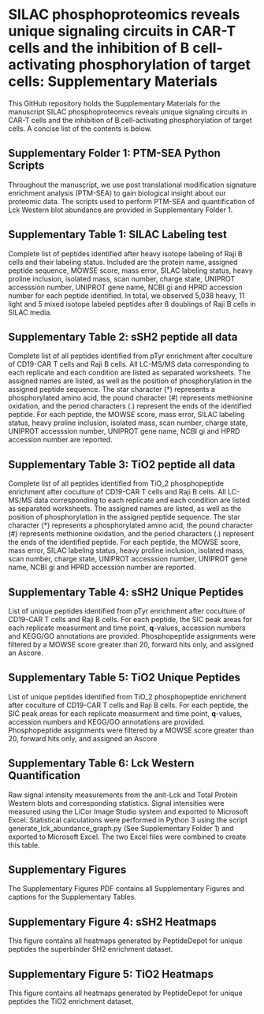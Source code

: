 # SILAC phosphoproteomics reveals unique signaling circuits in CAR-T cells and the inhibition of B cell-activating phosphorylation of target cells: Supplementary Materials

This GitHub repository holds the Supplementary Materials for the manuscript SILAC phosphoproteomics reveals unique signaling circuits in CAR-T cells and the inhibition of B cell-activating phosphorylation of target cells. A concise list of the contents is below.

## Supplementary Folder 1: PTM-SEA Python Scripts

Throughout the manuscript, we use post translational modification signature enrichment analysis (PTM-SEA) to gain biological insight about our proteomic data. The scripts used to perform PTM-SEA and quantification of Lck Western blot abundance are provided in Supplementary Folder 1.

## Supplementary Table 1: SILAC Labeling test

Complete list of peptides identified after heavy isotope labeling of Raji B cells and their labeling status. Included are the protein name, assigned peptide sequence, MOWSE score, mass error, SILAC labeling status, heavy proline inclusion, isolated mass, scan number, charge state, UNIPROT accesssion number, UNIPROT gene name, NCBI gi and HPRD accession number for each peptide identified. In total, we observed 5,038 heavy, 11 light and 5 mixed isotope labeled peptides after 8 doublings of Raji B cells in SILAC media.

## Supplementary Table 2: sSH2 peptide all data

Complete list of all peptides identified from pTyr enrichment after coculture of CD19-CAR T cells and Raji B cells. All LC-MS/MS data corresponding to each replicate and each condition are listed as separated worksheets. The assigned names are listed, as well as the position of phosphorylation in the assigned peptide sequence. The star character (\*) represents a phosphorylated amino acid, the pound character (\#) represents methionine oxidation, and the period characters (.) represent the ends of the identified peptide. For each peptide, the MOWSE score, mass error, SILAC labeling status, heavy proline inclusion, isolated mass, scan number, charge state, UNIPROT accesssion number, UNIPROT gene name, NCBI gi and HPRD accession number are reported.

## Supplementary Table 3: TiO2 peptide all data

Complete list of all peptides identified from TiO_2 phosphopeptide enrichment after coculture of CD19-CAR T cells and Raji B cells. All LC-MS/MS data corresponding to each replicate and each condition are listed as separated worksheets. The assigned names are listed, as well as the position of phosphorylation in the assigned peptide sequence. The star character (\*) represents a phosphorylated amino acid, the pound character (\#) represents methionine oxidation, and the period characters (.) represent the ends of the identified peptide. For each peptide, the MOWSE score, mass error, SILAC labeling status, heavy proline inclusion, isolated mass, scan number, charge state, UNIPROT accesssion number, UNIPROT gene name, NCBI gi and HPRD accession number are reported.

## Supplementary Table 4: sSH2 Unique Peptides

List of unique peptides identified from pTyr enrichment after coculture of CD19-CAR T cells and Raji B cells. For each peptide, the SIC peak areas for each replicate measurment and time point, **q**-values, accession numbers and KEGG/GO annotations are provided. Phosphopeptide assignments were filtered by a MOWSE score greater than 20, forward hits only, and assigned an Ascore.

## Supplementary Table 5: TiO2 Unique Peptides

List of unique peptides identified from TiO_2 phosphopeptide enrichment after coculture of CD19-CAR T cells and Raji B cells. For each peptide, the SIC peak areas for each replicate measurment and time point, **q**-values, accession numbers and KEGG/GO annotations are provided. Phosphopeptide assignments were filtered by a MOWSE score greater than 20, forward hits only, and assigned an Ascore

## Supplementary Table 6: Lck Western Quantification

Raw signal intensity measurements from the anit-Lck and Total Protein Western blots and corresponding statistics. Signal intensities were measured using the LiCor Image Studio system and exported to Microsoft Excel. Statistical calculations were performed in Python 3 using the script generate\_lck\_abundance\_graph.py (See Supplementary Folder 1) and exported to Microsoft Excel. The two Excel files were combined to create this table.

## Supplementary Figures

The Supplementary Figures PDF contains all Supplementary Figures and captions for the Supplementary Tables.

## Supplementary Figure 4: sSH2 Heatmaps

This figure contains all heatmaps generated by PeptideDepot for unique peptides the superbinder SH2 enrichment dataset.

## Supplementary Figure 5: TiO2 Heatmaps

This figure contains all heatmaps generated by PeptideDepot for unique peptides the TiO2 enrichment dataset.